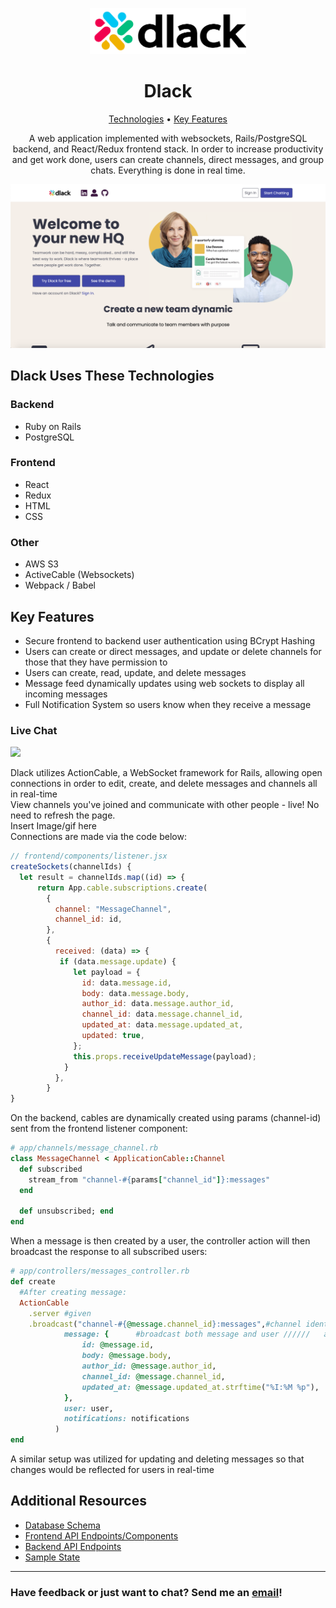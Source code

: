 <p align="center"><a target="_blank" href="https://dlack.herokuapp.com/#/"><img src="./app/assets/images/dlacklogo.png" width=250px/></a></p>

<h1 align="center">Dlack</h1>
<p align="center">
  <a href="#dlack-uses-these-technologies">Technologies</a> •
  <a href="#key-features">Key Features</a> 
</p>

<p align="center">A web application implemented with websockets, Rails/PostgreSQL backend, and React/Redux frontend stack. In order to increase productivity and get work done, users can create channels, direct messages, and group chats. Everything is done in real time.</p>

<p align="center"><a target="_blank" href="https://dlack.herokuapp.com/#/"><img src="./app/assets/images/dlackhome.png"  width=650px/></a></p>

## Dlack Uses These Technologies

### Backend

- Ruby on Rails
- PostgreSQL

### Frontend

- React
- Redux
- HTML
- CSS

### Other

- AWS S3
- ActiveCable (Websockets)
- Webpack / Babel

## Key Features

- Secure frontend to backend user authentication using BCrypt Hashing
- Users can create or direct messages, and update or delete channels for those that they have permission to
- Users can create, read, update, and delete messages
- Message feed dynamically updates using web sockets to display all incoming messages
- Full Notification System so users know when they receive a message

### Live Chat

<img src="./app/assets/images/message.gif" width=800px/>

Dlack utilizes ActionCable, a WebSocket framework for Rails, allowing open connections in order to edit, create, and delete messages and channels all in real-time <br>
View channels you've joined and communicate with other people - live! No need to refresh the page.<br>
Insert Image/gif here
<br>
Connections are made via the code below:

```js
// frontend/components/listener.jsx
createSockets(channelIds) {
  let result = channelIds.map((id) => {
      return App.cable.subscriptions.create(
        {
          channel: "MessageChannel",
          channel_id: id,
        },
        {
          received: (data) => {
           if (data.message.update) {
              let payload = {
                id: data.message.id,
                body: data.message.body,
                author_id: data.message.author_id,
                channel_id: data.message.channel_id,
                updated_at: data.message.updated_at,
                updated: true,
              };
              this.props.receiveUpdateMessage(payload);
            }
          },
        }
}
```

On the backend, cables are dynamically created using params (channel-id) sent from the frontend listener component:

```rb
# app/channels/message_channel.rb
class MessageChannel < ApplicationCable::Channel
  def subscribed
    stream_from "channel-#{params["channel_id"]}:messages"
  end

  def unsubscribed; end
end
```

When a message is then created by a user, the controller action will then broadcast the response to all subscribed users:

```rb
# app/controllers/messages_controller.rb
def create
  #After creating message:
  ActionCable
    .server #given
    .broadcast("channel-#{@message.channel_id}:messages",#channel identifier
            message: {      #broadcast both message and user //////   add user reducer receive message
                id: @message.id,
                body: @message.body,
                author_id: @message.author_id,
                channel_id: @message.channel_id,
                updated_at: @message.updated_at.strftime("%I:%M %p"),
            },
            user: user,
            notifications: notifications
          )
end
```

A similar setup was utilized for updating and deleting messages so that changes would be reflected for users in real-time

## Additional Resources

- [Database Schema](https://github.com/dxu5/dlack/wiki/database-schema)
- [Frontend API Endpoints/Components](https://github.com/dxu5/dlack/wiki/frontend-routes-and-components)
- [Backend API Endpoints](https://github.com/dxu5/dlack/wiki/backend-routes)
- [Sample State](https://github.com/dxu5/dlack/wiki/sample-state)

---

### Have feedback or just want to chat? Send me an <a href="mailto:derek.j.xu@gmail.com">email</a>!
